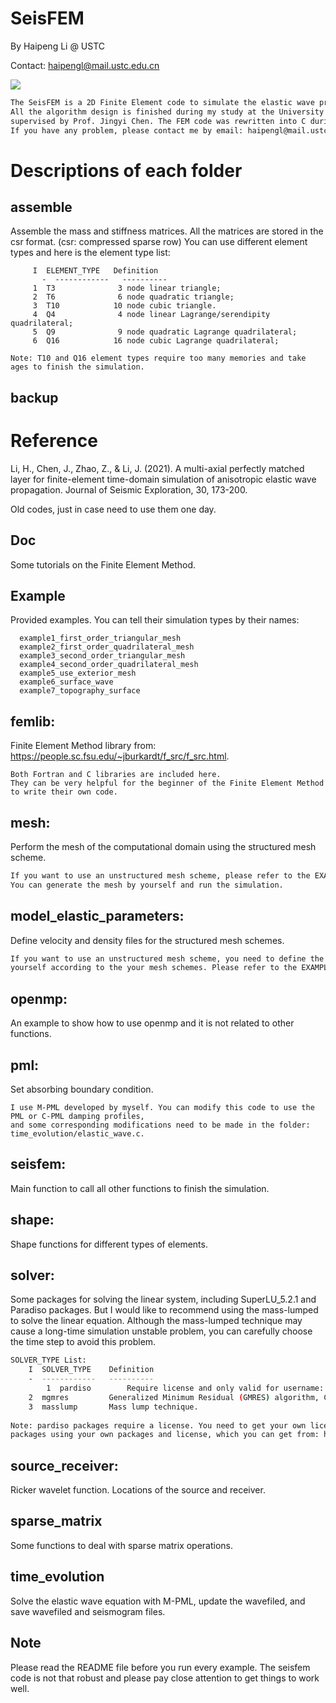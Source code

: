 # **S**eisFEM

By Haipeng Li @ USTC

Contact: haipengl@mail.ustc.edu.cn

![](./Doc/logo/logo.png)

```bash
The SeisFEM is a 2D Finite Element code to simulate the elastic wave propagations. 
All the algorithm design is finished during my study at the University of Tulsa 
supervised by Prof. Jingyi Chen. The FEM code was rewritten into C during my later study.
If you have any problem, please contact me by email: haipengl@mail.ustc.edu.cn 
```



# Descriptions of each folder
## assemble 

Assemble the mass and stiffness matrices. All the matrices are stored in the csr format. (csr: compressed sparse row)
You can use different element types and here is the element type list:

	     I  ELEMENT_TYPE   Definition
		   -  ------------   ----------
	     1  T3              3 node linear triangle;
	     2  T6              6 node quadratic triangle;
	     3  T10            10 node cubic triangle.
	     4  Q4              4 node linear Lagrange/serendipity quadrilateral;
	     5  Q9              9 node quadratic Lagrange quadrilateral;
	     6  Q16            16 node cubic Lagrange quadrilateral;  
	     
	Note: T10 and Q16 element types require too many memories and take ages to finish the simulation.

## backup 

# Reference
Li, H., Chen, J., Zhao, Z., & Li, J. (2021). A multi-axial perfectly matched layer for finite-element
time-domain simulation of anisotropic elastic wave propagation. Journal of Seismic Exploration,
30, 173-200.

Old codes, just in case need to use them one day.

## Doc

Some tutorials on the Finite Element Method.

## Example

Provided examples. You can tell their simulation types by their names:

	  example1_first_order_triangular_mesh
	  example2_first_order_quadrilateral_mesh
	  example3_second_order_triangular_mesh
	  example4_second_order_quadrilateral_mesh
	  example5_use_exterior_mesh
	  example6_surface_wave
	  example7_topography_surface

## femlib: 

Finite Element Method library from: https://people.sc.fsu.edu/~jburkardt/f_src/f_src.html.

    Both Fortran and C libraries are included here. 
    They can be very helpful for the beginner of the Finite Element Method to write their own code.

## mesh: 

Perform the mesh of the computational domain using the structured mesh scheme.

```bash
If you want to use an unstructured mesh scheme, please refer to the EXAMPLE/example7_topography_surface.  
You can generate the mesh by yourself and run the simulation. 
```

## model_elastic_parameters: 

Define velocity and density files for the structured mesh schemes.

```bash
If you want to use an unstructured mesh scheme, you need to define the velocity and density files by 
yourself according to the your mesh schemes. Please refer to the EXAMPLE/example7_topography_surface
```

## openmp: 

An example to show how to use openmp and it is not related to other functions.

## pml: 

Set absorbing boundary condition. 

    I use M-PML developed by myself. You can modify this code to use the PML or C-PML damping profiles, 
    and some corresponding modifications need to be made in the folder: time_evolution/elastic_wave.c. 

## seisfem: 

 Main function to call all other functions to finish the simulation.

## shape: 

 Shape functions for different types of elements. 

## solver: 

Some packages for solving the linear system, including SuperLU_5.2.1 and Paradiso packages. 
But I would like to recommend using the mass-lumped to solve the linear equation. 
Although the mass-lumped technique may cause a long-time simulation unstable problem, 
you can carefully choose the time step to avoid this problem.

```bash
SOLVER_TYPE List:
	I  SOLVER_TYPE    Definition
	-  ------------   ----------
        1  pardiso        Require license and only valid for username: haipeng;
	2  mgmres         Generalized Minimum Residual (GMRES) algorithm, CSR format;
	3  masslump       Mass lump technique.
	
Note: pardiso packages require a license. You need to get your own license and replace pardiso
packages using your own packages and license, which you can get from: https://www.pardiso-project.org
```

## source_receiver: 

Ricker wavelet function. Locations of the source and receiver.      

## sparse_matrix 

Some functions to deal with sparse matrix operations.      	  

## time_evolution 
Solve the elastic wave equation with M-PML, update the wavefiled, and save wavefiled and seismogram files.  


## Note
Please read the README file before you run every example. 
The seisfem code is not that robust and please pay close attention to get things to work well. 
